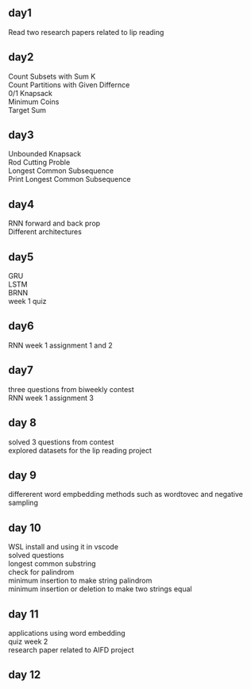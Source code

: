 ## day1
Read two research papers related to lip reading
## day2
Count Subsets with Sum K <br>
Count Partitions with Given Differnce <br>
0/1 Knapsack <br>
Minimum Coins <br>
Target Sum <br>
## day3
Unbounded Knapsack  
Rod Cutting Proble  
Longest Common Subsequence    
Print Longest Common Subsequence  
## day4
RNN forward and back prop   
Different architectures
## day5
GRU  
LSTM  
BRNN  
week 1 quiz  
## day6  
RNN week 1 assignment 1 and 2
## day7
three questions from biweekly contest  
RNN week 1 assignment 3
## day 8
solved 3 questions from contest     
explored datasets for the lip reading project
## day 9
differerent word empbedding methods such as wordtovec and negative sampling  
## day 10 
WSL install and using it in vscode  
solved questions   
longest common substring   
check for palindrom   
minimum insertion to make string palindrom  
minimum insertion or deletion to make two strings equal  
## day 11
applications using word embedding  
quiz week 2    
research paper related to AIFD project    
## day 12  




 

